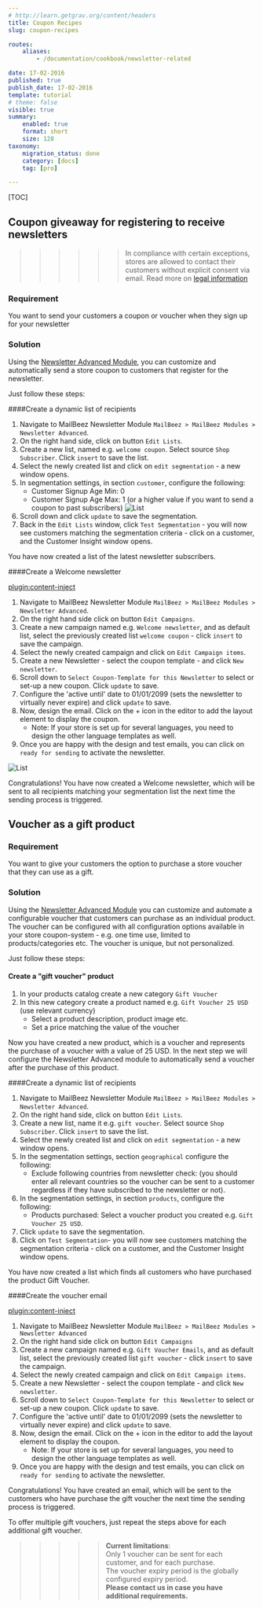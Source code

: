 ```yaml
---
# http://learn.getgrav.org/content/headers
title: Coupon Recipes
slug: coupon-recipes

routes:
    aliases:
        - /documentation/cookbook/newsletter-related

date: 17-02-2016
published: true
publish_date: 17-02-2016
template: tutorial
# theme: false
visible: true
summary:
    enabled: true
    format: short
    size: 128
taxonomy:
    migration_status: done
    category: [docs]
    tag: [pro]

---
```


[TOC]



## Coupon giveaway for registering to receive newsletters

>>>>>>  In compliance with certain exceptions, stores are allowed to contact their customers without explicit consent via email. Read more on [legal information](/about/legal-information)


### Requirement

You want to send your customers a coupon or voucher when they sign up for your newsletter

### Solution

Using the [Newsletter Advanced Module](/documentation/mailbeez/newsletter), you can customize and automatically send a store coupon to customers that register for the newsletter.

Just follow these steps:

####Create a dynamic list of recipients

1. Navigate to MailBeez Newsletter Module `MailBeez > MailBeez Modules > Newsletter Advanced`.
1. On the right hand side, click on button `Edit Lists`.
1. Create a new list, named e.g. `welcome coupon`. Select source `Shop Subscriber`. Click `insert` to save the list.
1. Select the newly created list and click on `edit segmentation` - a new window opens.
1. In segmentation settings, in section `customer`, configure the following:
    - Customer Signup Age Min: 0
    - Customer Signup Age Max: 1 (or a higher value if you want to send a coupon to past subscribers)
![List](Screen_welcome_list.en.png?lightbox=true)
1. Scroll down and click `update` to save the segmentation.
1. Back in the `Edit Lists` window, click `Test Segmentation` - you will now see customers matching the segmentation criteria - click on a customer, and the Customer Insight window opens.

You have now created a list of the latest newsletter subscribers.



####Create a Welcome newsletter

[plugin:content-inject](/content_blocks/pro_template_coupon_setup)


1. Navigate to MailBeez Newsletter Module `MailBeez > MailBeez Modules > Newsletter Advanced`. 
1. On the right hand side click on button  `Edit Campaigns`.
1. Create a new campaign named e.g. `Welcome newsletter`, and as default list, select the previously created list `welcome coupon` - click `insert` to save the campaign.
1. Select the newly created campaign and click on `Edit Campaign items`.
1. Create a new Newsletter - select the coupon template - and click `New newsletter`.
1. Scroll down to `Select Coupon-Template for this Newsletter` to select or set-up a new coupon. Click `update` to save.
1. Configure the 'active until' date to 01/01/2099 (sets the newsletter to virtually never expire) and click `update` to save.
1. Now, design the email. Click on the + icon in the editor to add the layout element to display the coupon.
    - Note: If your store is set up for several languages, you need to design the other language templates as well.
1. Once you are happy with the design and test emails, you can click on `ready for sending` to activate the newsletter.    

![List](Screen_welcome_email.en.png?lightbox=true)

Congratulations! You have now created a Welcome newsletter, which will be sent to all recipients matching your segmentation list the next time the sending process is triggered.





## Voucher as a gift product

### Requirement
You want to give your customers the option to purchase a store voucher that they can use as a gift.


### Solution
Using the [Newsletter Advanced Module](/documentation/mailbeez/newsletter) you can customize and automate a configurable voucher that customers can purchase as an individual product. The voucher can be configured with all configuration options available in your store coupon-system - e.g. one time use, limited to products/categories etc. The voucher is unique, but not personalized. 

Just follow these steps:
 
#### Create a "gift voucher" product
 
1. In your products catalog create a new category `Gift Voucher`
1. In this new category create a product named e.g. `Gift Voucher 25 USD` (use relevant currency)
    - Select a product description, product image etc.
    - Set a price matching the value of the voucher

Now you have created a new product, which is a voucher and represents the purchase of a voucher with a value of 25 USD. In the next step we will configure the Newsletter Advanced module to automatically send a voucher after the purchase of this product.


####Create a dynamic list of recipients

1. Navigate to MailBeez Newsletter Module `MailBeez > MailBeez Modules > Newsletter Advanced`.
1. On the right hand side, click on button `Edit Lists`.
1. Create a new list, name it e.g. `gift voucher`. Select source `Shop Subscriber`. Click `insert` to save the list.
1. Select the newly created list and click on `edit segmentation` - a new window opens.
1. In the segmentation settings, section `geographical` configure the following:
    - Exclude following countries from newsletter check: (you should enter all relevant countries so the voucher can be sent to a customer regardless if they have subscribed to the newsletter or not).
1. In the segmentation settings, in section `products`, configure the following:
    - Products purchased: Select a voucher product you created e.g. `Gift Voucher 25 USD`.
1. Click `update` to save the segmentation.
1. Click on `Test Segmentation`- you will now see customers matching the segmentation criteria - click on a customer, and the Customer Insight window opens.

You have now created a list which finds all customers who have purchased the product Gift Voucher.





####Create the voucher email

[plugin:content-inject](/content_blocks/pro_template_coupon_setup)

1. Navigate to MailBeez Newsletter Module `MailBeez > MailBeez Modules > Newsletter Advanced` 
1. On the right hand side click on button  `Edit Campaigns`
1. Create a new campaign named e.g. `Gift Voucher Emails`, and as default list, select the previously created list `gift voucher` - click `insert` to save the campaign.
1. Select the newly created campaign and click on `Edit Campaign items`.
1. Create a new Newsletter - select the coupon template - and click `New newsletter`.
1. Scroll down to `Select Coupon-Template for this Newsletter` to select or set-up a new coupon. Click `update` to save.
1. Configure the 'active until' date to 01/01/2099 (sets the newsletter to virtually never expire) and click `update` to save.
1. Now, design the email. Click on the + icon in the editor to add the layout element to display the coupon.
    - Note: If your store is set up for several languages, you need to design the other language templates as well.
1. Once you are happy with the design and test emails, you can click on `ready for sending` to activate the newsletter.


Congratulations! You have created an email, which will be sent to the customers who have purchase the gift voucher the next time the sending process is triggered.

To offer multiple gift vouchers, just repeat the steps above for each additional gift voucher.


>>>>> **Current limitations**:   
>>>>> Only 1 voucher can be sent for each customer, and for each purchase.  
>>>>> The voucher expiry period is the globally configured expiry period.  
>>>>> **Please contact us in case you have additional requirements.**  
